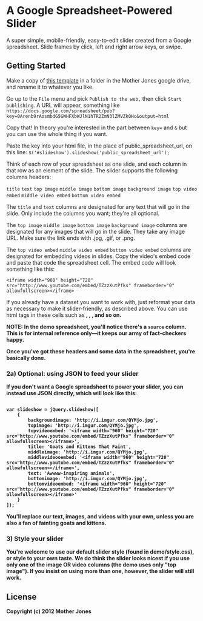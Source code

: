 # A Google Spreadsheet-Powered Slider

A super simple, mobile-friendly, easy-to-edit slider created from a Google spreadsheet. Slide frames by click, left and right arrow keys, or swipe.

## Getting Started

Make a copy of [this template]( https://docs.google.com/spreadsheet/pub?key=0AswaDV9q95oZdDZFSWpEZHlNRUlHWmVqa3JqalZsZXc&output=html) in a folder in the Mother Jones google drive, and rename it to whatever you like.

Go up to the `File` menu and pick `Publish to the web,` then click `Start publishing`. A URL will appear, something like `https://docs.google.com/spreadsheet/pub?key=0Arenb9rAosmbdG5GWHFXbWJlN1hTR2ZmN3lZMVZkOHc&output=html`

Copy that! In theory you're interested in the part between `key=` and `&` but you can use the whole thing if you want.

Paste the key into your html file, in the place of public_spreadsheet_url, on this line:
`$('#slideshow').slideshow('public_spreadsheet_url');`

Think of each row of your spreadsheet as one slide, and each column in that row as an element of the slide. The slider supports the following columns headers: 

`title`	`text` 		`top image` `middle image`	`bottom image` `background image` 		`top video embed` 	`middle video embed`	`bottom video embed`

The `title` and `text` columns are designated for any text that will go in the slide. Only include the columns you want; they're all optional.

The `top image` `middle image`	`bottom image` `background image` columns are designated for any images that will go in the slide. They take any image URL. Make sure the link ends with .jpg, .gif, or .png.

The `top video embed` `middle video embed`	`bottom video embed` columns are designated for embedding videos in slides. Copy the video's embed code and paste that code the spreadsheet cell. The embed code will look something like this:

`<iframe width="960" height="720" src="http://www.youtube.com/embed/TZzzXutPfks" frameborder="0" allowfullscreen></iframe>`

If you already have a dataset you want to work with, just reformat your data as necessary to make it slider-friendly, as described above. You can use html tags in these cells such as <strong>, <a>, <span>, and so on.

NOTE: In the demo spreadsheet, you'll notice there's a `source` column. This is for internal reference only—it keeps our army of fact-checkers happy.

Once you've got these headers and some data in the spreadsheet, you're basically done.


### 2a) Optional: using JSON to feed your slider

If you don't want a Google spreadsheet to power your slider, you can instead use JSON directly, which will look like this:

```

var slideshow = jQuery.slideshow([
	{
		backgroundimage: 'http://i.imgur.com/QYMjo.jpg',
		topimage: 'http://i.imgur.com/QYMjo.jpg',
		topvideoembed: '<iframe width="960" height="720" src="http://www.youtube.com/embed/TZzzXutPfks" frameborder="0" allowfullscreen></iframe>',
		title: 'Goats and Kittens That Faint',
		middleimage: 'http://i.imgur.com/QYMjo.jpg',
		middlevideooembed: '<iframe width="960" height="720" src="http://www.youtube.com/embed/TZzzXutPfks" frameborder="0" allowfullscreen></iframe>',
		text: 'Awwww-inspiring animals',
		bottomimage: 'http://i.imgur.com/QYMjo.jpg',
		bottomvideoembed: '<iframe width="960" height="720" src="http://www.youtube.com/embed/TZzzXutPfks" frameborder="0" allowfullscreen></iframe>'
	}	
]);

```

You'll replace our text, images, and videos with your own, unless you are also a fan of fainting goats and kittens.

### 3) Style your slider
You're welcome to use our default slider style (found in demo/style.css), or style to your own taste. We do think the slider looks nicest if you use only one of the image OR video columns (the demo uses only "top image"). If you insist on using more than one, however, the slider will still work.

## License
Copyright (c) 2012 Mother Jones
